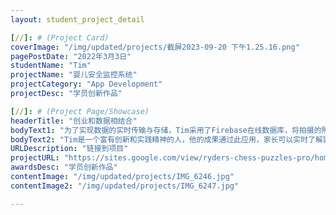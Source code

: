 ```yaml
---
layout: student_project_detail

[//]: # (Project Card)
coverImage: "/img/updated/projects/截屏2023-09-20 下午1.25.16.png"
pagePostDate: "2022年3月3日"
studentName: "Tim"
projectName: "婴儿安全监控系统"
projectCategory: "App Development"
projectDesc: "学员创新作品"

[//]: # (Project Page/Showcase)
headerTitle: "创业和数据相结合"
bodyText1: "为了实现数据的实时传输与存储，Tim采用了Firebase在线数据库，将拍摄的照片和处理结果储存在云端。家长只需通过手机应用，即可随时查看婴儿的状态，并获取相关提示"
bodyText2: "Tim是一个富有创新和实践精神的人，他的成果通过此应用，家长可以实时了解婴儿的状态，为婴儿提供更安全、更贴心的护理"
URLDescription: "链接到项目"
projectURL: "https://sites.google.com/view/ryders-chess-puzzles-pro/home"
awardsDesc: "学员创新作品"
contentImage: "/img/updated/projects/IMG_6246.jpg"
contentImage2: "/img/updated/projects/IMG_6247.jpg"

---
```

